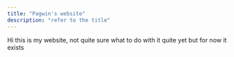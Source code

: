 ```yaml
---
title: "Pagwin's website"
description: "refer to the title"
---
```

Hi this is my website, not quite sure what to do with it quite yet but for now it exists
